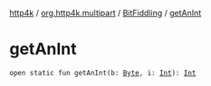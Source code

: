 [http4k](../../index.md) / [org.http4k.multipart](../index.md) / [BitFiddling](index.md) / [getAnInt](./get-an-int.md)

# getAnInt

`open static fun getAnInt(b: `[`Byte`](https://kotlinlang.org/api/latest/jvm/stdlib/kotlin/-byte/index.html)`, i: `[`Int`](https://kotlinlang.org/api/latest/jvm/stdlib/kotlin/-int/index.html)`): `[`Int`](https://kotlinlang.org/api/latest/jvm/stdlib/kotlin/-int/index.html)